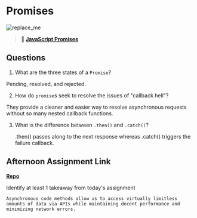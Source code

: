 # Promises

![replace_me](https://codeworks.blob.core.windows.net/public/assets/img/illustrations/placeholder.svg)

> **📖 [JavaScript Promises](https://codeworksacademy.com/fs-student-guide/resources/wk4/02-Promises)**

## Questions

1. What are the three states of a `Promise`?

Pending, resolved, and rejected.

2. How do `promise`s seek to resolve the issues of "callback hell"?

They provide a cleaner and easier way to resolve asynchronous requests without so many nested callback functions.

3. What is the difference between `.then()` and `.catch()`?

    .then() passes along to the next response whereas .catch() triggers the failure callback.

## Afternoon Assignment Link

**[Repo](https://github.com/ZacGamble/spring22-gregslist-mvc)**

Identify at least 1 takeaway from today's assignment

    Asynchronous code methods allow us to access virtually limitless amounts of data via APIs while maintaining decent performance and minimizing network errors.